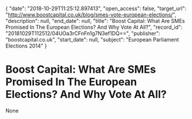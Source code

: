 {
  "date": "2018-10-29T11:25:12.897413", 
  "open_access": false, 
  "target_url": "http://www.boostcapital.co.uk/blog/smes-vote-european-elections/", 
  "description": null, 
  "end_date": null, 
  "title": "Boost Capital: What Are SMEs Promised In The European Elections? And Why Vote At All?", 
  "record_id": "20181029T112512/04UOa3rCFnFn1g7N3ef1DQ==", 
  "publisher": "boostcapital.co.uk", 
  "start_date": null, 
  "subject": "European Parliament Elections 2014"
}

# Boost Capital: What Are SMEs Promised In The European Elections? And Why Vote At All?

None